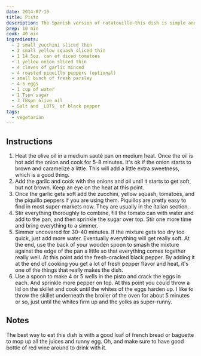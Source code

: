 ```yaml
---
date: 2014-07-15
title: Pisto
description: The Spanish version of ratatouille—this dish is simple and delicious. It's a classic in our house.
prep: 10 min
cook: 40 min
ingredients:
  - 2 small zucchini sliced thin
  - 2 small yellow squash sliced thin
  - 1 14.5oz. can of diced tomatoes
  - 1 yellow onion sliced thin
  - 4 cloves of garlic minced
  - 4 roasted piquillo peppers (optional)
  - small bunch of fresh parsley
  - 4-5 eggs
  - 1 cup of water
  - 1 Tspn sugar
  - 3 TBspn olive oil
  - Salt and _LOTS_ of black pepper
tags:
  - vegetarian
---
```

## Instructions
1. Heat the olive oil in a medium sauté pan on medium heat. Once the oil is hot add the onion and cook for 5-8 minutes. It's ok if the onion starts to brown and caramelize a little. This will add a little extra sweetness, which is a good thing.
2. Add the garlic and cook with the onions and oil until it starts to get soft, but not brown. Keep an eye on the heat at this point.
3. Once the garlic gets soft add the zucchini, yellow squash, tomatoes, and the piquillo peppers if you are using them. Piquillos are pretty easy to find in most super-markets now. They are usually in the italian section.
4. Stir everything thoroughly to combine, fill the tomato can with water and add to the pan, and then sprinkle the sugar over top. Stir one more time and bring everything to a simmer.
5. Simmer uncovered for 30-40 minutes. If the mixture gets too dry too quick, just add more water. Eventually everything will get really soft. At the end, use the back of your wooden spoon to smash the mixture against the edge of the pan a little so that everything comes together really well. At this point add the fresh-cracked black pepper. By adding it at the end of cooking you get a lot of fresh pepper flavor and heat, it's one of the things that really makes the dish.
6. Use a spoon to make 4 or 5 wells in the pisto and crack the eggs in each. And sprinkle more pepper on top. At this point you could throw a lid on the skillet and cook until the whites of the eggs harden up. I like to throw the skillet underneath the broiler of the oven for about 5 minutes or so, just until the whites firm up and the yolks as super-runny.

## Notes
The best way to eat this dish is with a good loaf of french bread or baguette to mop up all the juices and runny egg. Oh, and make sure to have good bottle of red wine around to drink with it.
